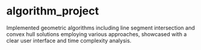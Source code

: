 # algorithm_project
Implemented geometric algorithms including line segment intersection and convex hull solutions employing various approaches, showcased with a clear user interface and time complexity analysis.
